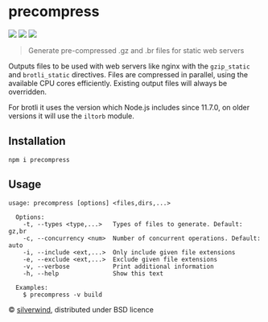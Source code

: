 # precompress
[![](https://img.shields.io/npm/v/precompress.svg?style=flat)](https://www.npmjs.org/package/precompress) [![](https://img.shields.io/npm/dm/precompress.svg)](https://www.npmjs.org/package/precompress) [![](https://api.travis-ci.org/silverwind/precompress.svg?style=flat)](https://travis-ci.org/silverwind/precompress)

> Generate pre-compressed .gz and .br files for static web servers

Outputs files to be used with web servers like nginx with the `gzip_static` and `brotli_static` directives. Files are compressed in parallel, using the available CPU cores efficiently. Existing output files will always be overridden.

For brotli it uses the version which Node.js includes since 11.7.0, on older versions it will use the `iltorb` module.

## Installation
```
npm i precompress
```

## Usage
```
usage: precompress [options] <files,dirs,...>

  Options:
    -t, --types <type,...>   Types of files to generate. Default: gz,br
    -c, --concurrency <num>  Number of concurrent operations. Default: auto
    -i, --include <ext,...>  Only include given file extensions
    -e, --exclude <ext,...>  Exclude given file extensions
    -v, --verbose            Print additional information
    -h, --help               Show this text

  Examples:
    $ precompress -v build
```

© [silverwind](https://github.com/silverwind), distributed under BSD licence
